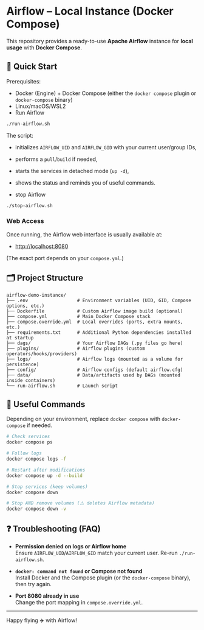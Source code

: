 # Airflow – Local Instance (Docker Compose)

This repository provides a ready-to-use **Apache Airflow** instance for **local usage** with **Docker Compose**.

## 🚀 Quick Start

Prerequisites:

- Docker (Engine) + Docker Compose (either the `docker compose` plugin or `docker-compose` binary)
- Linux/macOS/WSL2
- Run Airflow

```bash
./run-airflow.sh
```

The script:

- initializes `AIRFLOW_UID` and `AIRFLOW_GID` with your current user/group IDs,
- performs a `pull`/`build` if needed,
- starts the services in detached mode (`up -d`),
- shows the status and reminds you of useful commands.

- stop Airflow

```bash
./stop-airflow.sh
```

### Web Access

Once running, the Airflow web interface is usually available at:

- <http://localhost:8080>

(The exact port depends on your `compose.yml`.)

## 🗂️ Project Structure

```text
airflow-demo-instance/
├── .env                  # Environment variables (UID, GID, Compose options, etc.)
├── Dockerfile            # Custom Airflow image build (optional)
├── compose.yml           # Main Docker Compose stack
├── compose.override.yml  # Local overrides (ports, extra mounts, etc.)
├── requirements.txt      # Additional Python dependencies installed at startup
├── dags/                 # Your Airflow DAGs (.py files go here)
├── plugins/              # Airflow plugins (custom operators/hooks/providers)
├── logs/                 # Airflow logs (mounted as a volume for persistence)
├── config/               # Airflow configs (default airflow.cfg)
├── data/                 # Data/artifacts used by DAGs (mounted inside containers)
└── run-airflow.sh        # Launch script
```

## 🔧 Useful Commands

Depending on your environment, replace `docker compose` with `docker-compose` if needed.

```bash
# Check services
docker compose ps

# Follow logs
docker compose logs -f

# Restart after modifications
docker compose up -d --build

# Stop services (keep volumes)
docker compose down

# Stop AND remove volumes (⚠️ deletes Airflow metadata)
docker compose down -v
```

## ❓ Troubleshooting (FAQ)

- **Permission denied on logs or Airflow home**  
  Ensure `AIRFLOW_UID`/`AIRFLOW_GID` match your current user. Re-run `./run-airflow.sh`.

- **`docker: command not found` or Compose not found**  
  Install Docker and the Compose plugin (or the `docker-compose` binary), then try again.

- **Port 8080 already in use**  
  Change the port mapping in `compose.override.yml`.

---

Happy flying ✈️ with Airflow!
